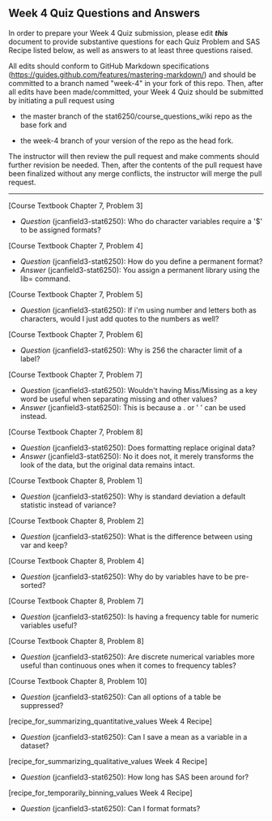 ## Week 4 Quiz Questions and Answers

In order to prepare your Week 4 Quiz submission, please edit ***this*** document to provide substantive questions for each Quiz Problem and SAS Recipe listed below, as well as answers to at least three questions raised.

All edits should conform to GitHub Markdown specifications (https://guides.github.com/features/mastering-markdown/) and should be committed to a branch named "week-4" in your fork of this repo. Then, after all edits have been made/committed, your Week 4 Quiz should be submitted by initiating a pull request using

- the master branch of the stat6250/course_questions_wiki repo as the base fork and

- the week-4 branch of your version of the repo as the head fork.

The instructor will then review the pull request and make comments should further revision be needed. Then, after the contents of the pull request have been finalized without any merge conflicts, the instructor will merge the pull request.

********************************************************************************



[Course Textbook Chapter 7, Problem 3]
- *Question* (jcanfield3-stat6250): Who do character variables require a '$' to be assigned formats?



[Course Textbook Chapter 7, Problem 4]
- *Question* (jcanfield3-stat6250): How do you define a permanent format?
- *Answer* (jcanfield3-stat6250): You assign a permanent library using the lib= command.



[Course Textbook Chapter 7, Problem 5]
- *Question* (jcanfield3-stat6250): If i'm using number and letters both as characters, would I just add quotes to the numbers as well?



[Course Textbook Chapter 7, Problem 6]
- *Question* (jcanfield3-stat6250): Why is 256 the character limit of a label?



[Course Textbook Chapter 7, Problem 7]
- *Question* (jcanfield3-stat6250): Wouldn't having Miss/Missing as a key word be useful when separating missing and other values?
- *Answer* (jcanfield3-stat6250): This is because a . or ' ' can be used instead.



[Course Textbook Chapter 7, Problem 8]
- *Question* (jcanfield3-stat6250): Does formatting replace original data?
- *Answer* (jcanfield3-stat6250): No it does not, it merely transforms the look of the data, but the original data remains intact.



[Course Textbook Chapter 8, Problem 1]
- *Question* (jcanfield3-stat6250): Why is standard deviation a default statistic instead of variance?



[Course Textbook Chapter 8, Problem 2]
- *Question* (jcanfield3-stat6250): What is the difference between using var and keep?



[Course Textbook Chapter 8, Problem 4]
- *Question* (jcanfield3-stat6250): Why do by variables have to be pre-sorted?



[Course Textbook Chapter 8, Problem 7]
- *Question* (jcanfield3-stat6250): Is having a frequency table for numeric variables useful?



[Course Textbook Chapter 8, Problem 8]
- *Question* (jcanfield3-stat6250): Are discrete numerical variables more useful than continuous ones when it comes to frequency tables?



[Course Textbook Chapter 8, Problem 10]
- *Question* (jcanfield3-stat6250): Can all options of a table be suppressed?



[recipe_for_summarizing_quantitative_values Week 4 Recipe]
- *Question* (jcanfield3-stat6250): Can I save a mean as a variable in a dataset?



[recipe_for_summarizing_qualitative_values Week 4 Recipe]
- *Question* (jcanfield3-stat6250): How long has SAS been around for?



[recipe_for_temporarily_binning_values Week 4 Recipe]
- *Question* (jcanfield3-stat6250): Can I format formats?


